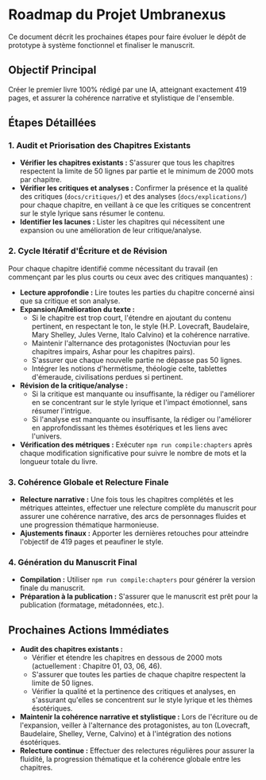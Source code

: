# Roadmap du Projet Umbranexus

Ce document décrit les prochaines étapes pour faire évoluer le dépôt de prototype à système fonctionnel et finaliser le manuscrit.

## Objectif Principal
Créer le premier livre 100% rédigé par une IA, atteignant exactement 419 pages, et assurer la cohérence narrative et stylistique de l'ensemble.

## Étapes Détaillées

### 1. Audit et Priorisation des Chapitres Existants
- **Vérifier les chapitres existants :** S'assurer que tous les chapitres respectent la limite de 50 lignes par partie et le minimum de 2000 mots par chapitre.
- **Vérifier les critiques et analyses :** Confirmer la présence et la qualité des critiques (`docs/critiques/`) et des analyses (`docs/explications/`) pour chaque chapitre, en veillant à ce que les critiques se concentrent sur le style lyrique sans résumer le contenu.
- **Identifier les lacunes :** Lister les chapitres qui nécessitent une expansion ou une amélioration de leur critique/analyse.

### 2. Cycle Itératif d'Écriture et de Révision
Pour chaque chapitre identifié comme nécessitant du travail (en commençant par les plus courts ou ceux avec des critiques manquantes) :
- **Lecture approfondie :** Lire toutes les parties du chapitre concerné ainsi que sa critique et son analyse.
- **Expansion/Amélioration du texte :**
    - Si le chapitre est trop court, l'étendre en ajoutant du contenu pertinent, en respectant le ton, le style (H.P. Lovecraft, Baudelaire, Mary Shelley, Jules Verne, Italo Calvino) et la cohérence narrative.
    - Maintenir l'alternance des protagonistes (Noctuvian pour les chapitres impairs, Ashar pour les chapitres pairs).
    - S'assurer que chaque nouvelle partie ne dépasse pas 50 lignes.
    - Intégrer les notions d'hermétisme, théologie celte, tablettes d'émeraude, civilisations perdues si pertinent.
- **Révision de la critique/analyse :**
    - Si la critique est manquante ou insuffisante, la rédiger ou l'améliorer en se concentrant sur le style lyrique et l'impact émotionnel, sans résumer l'intrigue.
    - Si l'analyse est manquante ou insuffisante, la rédiger ou l'améliorer en approfondissant les thèmes ésotériques et les liens avec l'univers.
- **Vérification des métriques :** Exécuter `npm run compile:chapters` après chaque modification significative pour suivre le nombre de mots et la longueur totale du livre.

### 3. Cohérence Globale et Relecture Finale
- **Relecture narrative :** Une fois tous les chapitres complétés et les métriques atteintes, effectuer une relecture complète du manuscrit pour assurer une cohérence narrative, des arcs de personnages fluides et une progression thématique harmonieuse.
- **Ajustements finaux :** Apporter les dernières retouches pour atteindre l'objectif de 419 pages et peaufiner le style.

### 4. Génération du Manuscrit Final
- **Compilation :** Utiliser `npm run compile:chapters` pour générer la version finale du manuscrit.
- **Préparation à la publication :** S'assurer que le manuscrit est prêt pour la publication (formatage, métadonnées, etc.).

## Prochaines Actions Immédiates
- **Audit des chapitres existants :**
    - Vérifier et étendre les chapitres en dessous de 2000 mots (actuellement : Chapitre 01, 03, 06, 46).
    - S'assurer que toutes les parties de chaque chapitre respectent la limite de 50 lignes.
    - Vérifier la qualité et la pertinence des critiques et analyses, en s'assurant qu'elles se concentrent sur le style lyrique et les thèmes ésotériques.
- **Maintenir la cohérence narrative et stylistique :** Lors de l'écriture ou de l'expansion, veiller à l'alternance des protagonistes, au ton (Lovecraft, Baudelaire, Shelley, Verne, Calvino) et à l'intégration des notions ésotériques.
- **Relecture continue :** Effectuer des relectures régulières pour assurer la fluidité, la progression thématique et la cohérence globale entre les chapitres.

